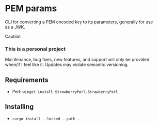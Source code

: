 # PEM params

CLI for converting a PEM encoded key to its parameters, generally for use as a JWK.

> [!CAUTION]
>
> ### This is a personal project
>
> Maintenance, bug fixes, new features, and support will only be provided when/if I feel like it.
> Updates may violate semantic versioning.

## Requirements

- Perl: `winget install StrawberryPerl.StrawberryPerl`

## Installing

- `cargo install --locked --path .`
